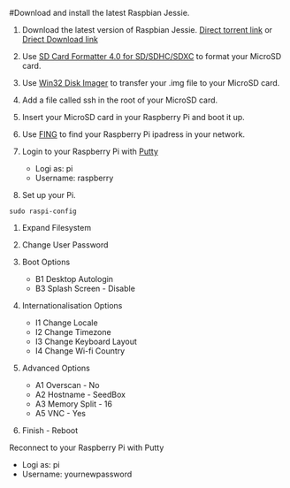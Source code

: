 #Download and install the latest Raspbian Jessie.

1. Download the latest version of Raspbian Jessie. [Direct torrent link](https://downloads.raspberrypi.org/raspbian_latest.torrent) or [Driect Download link](https://downloads.raspberrypi.org/raspbian_latest)

2. Use [SD Card Formatter 4.0 for SD/SDHC/SDXC](https://www.sdcard.org/downloads/formatter_4/index.html) to format your MicroSD card.

3. Use [Win32 Disk Imager](https://sourceforge.net/projects/win32diskimager/) to transfer your .img file to your MicroSD card.

4. Add a file called ssh in the root of your MicroSD card. 

5. Insert your MicroSD card in your Raspberry Pi and boot it up.

6. Use [FING](https://play.google.com/store/apps/details?id=com.overlook.android.fing&hl=en_GB) to find your Raspberry Pi ipadress in your network.

7. Login to your Raspberry Pi with [Putty](http://www.chiark.greenend.org.uk/~sgtatham/putty/download.html)
   * Logi as: pi
   * Username: raspberry

8. Set up your Pi.
~~~
sudo raspi-config
~~~

1. Expand Filesystem

2. Change User Password

3. Boot Options
   * B1 Desktop Autologin
   * B3 Splash Screen - Disable

4. Internationalisation Options
   * I1 Change Locale
   * I2 Change Timezone
   * I3 Change Keyboard Layout
   * I4 Change Wi-fi Country

5. Advanced Options
   * A1 Overscan - No
   * A2 Hostname - SeedBox
   * A3 Memory Split - 16
   * A5 VNC - Yes

6. Finish - Reboot

Reconnect to your Raspberry Pi with Putty
   * Logi as: pi
   * Username: yournewpassword
